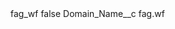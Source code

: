<?xml version="1.0" encoding="UTF-8"?>
<CustomMetadata xmlns="http://soap.sforce.com/2006/04/metadata" xmlns:xsi="http://www.w3.org/2001/XMLSchema-instance" xmlns:xsd="http://www.w3.org/2001/XMLSchema">
    <label>fag_wf</label>
    <protected>false</protected>
    <values>
        <field>Domain_Name__c</field>
        <value xsi:type="xsd:string">fag.wf</value>
    </values>
</CustomMetadata>
